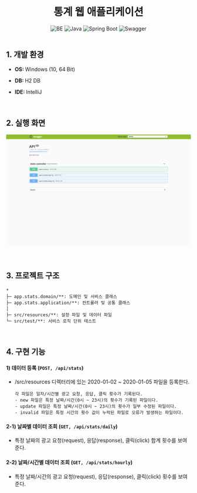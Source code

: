 <div align="center">
  <h1>통계 웹 애플리케이션</h1>
</div>

<div align="center">
  <img alt="BE" src="https://img.shields.io/badge/BE-%23424242.svg?style=flat-square&logo=&logoColor=%23C6F7E9" />
  <img alt="Java" src="https://img.shields.io/badge/Java-%23C6F7E9.svg?style=flat-square&logo=&logoColor=%23424242" />
  <img alt="Spring Boot" src="https://img.shields.io/badge/Spring%20Boot-%23C6F7E9.svg?style=flat-square&logo=&logoColor=%23424242" />
  <img alt="Swagger" src="https://img.shields.io/badge/Swagger-%23C6F7E9.svg?style=flat-square&logo=&logoColor=%23424242" />
</div>
<br>

<div align="left">
  <h2>1. 개발 환경</h2>

- <p><b>OS: </b>Windows (10, 64 Bit)</p>
- <p><b>DB: </b>H2 DB</p>
- <p><b>IDE: </b>IntelliJ</p>
</div>
<br>

<div align="left">
  <h2>2. 실행 화면</h2>

![Alt text](./github/21-01-01.png)
</div>
<br>

<div align="left">
  <h2>3. 프로젝트 구조</h2>

  ```
  *
  ├─ app.stats.domain/**: 도메인 및 서비스 클래스
  ├─ app.stats.application/**: 컨트롤러 및 공통 클래스
  │
  ├─ src/resources/**: 설정 파일 및 데이터 파일
  └─ src/test/**: 서비스 로직 단위 테스트
  ```
</div>
<br>

<div align="left">
  <h2>4. 구현 기능</h2>

#### 1) 데이터 등록 (`POST, /api/stats`)
- /src/resources 디렉터리에 있는 2020-01-02 ~ 2020-01-05 파일을 등록한다.

  ```
  각 파일은 일자/시간별 광고 요청, 응답, 클릭 횟수가 기록된다.
  - new 파일은 특정 날짜/시간(0시 ~ 23시)의 횟수가 기록된 파일이다.
  - update 파일은 특정 날짜/시간(0시 ~ 23시)의 횟수가 일부 수정된 파일이다.
  - invalid 파일은 특정 시간의 횟수 값이 누락된 파일로 오류가 발생하는 파일이다.
  ```
#### 2-1) 날짜별 데이터 조회 (`GET, /api/stats/daily`)
- 특정 날짜의 광고 요청(request), 응답(response), 클릭(click) 합계 횟수를 보여준다.
#### 2-2) 날짜/시간별 데이터 조회 (`GET, /api/stats/hourly`)
- 특정 날짜/시간의 광고 요청(request), 응답(response), 클릭(click) 횟수를 보여준다.
</div>
<br>